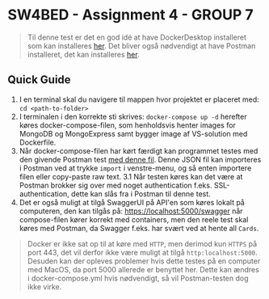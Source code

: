 # SW4BED - Assignment 4 - GROUP 7

> Til denne test er det en god idé at have DockerDesktop installeret som kan installeres [her](https://www.docker.com/products/docker-desktop/). Det bliver også nødvendigt at have Postman installeret, det kan installeres [her](https://www.postman.com/downloads/).
## Quick Guide

1. I en terminal skal du navigere til mappen hvor projektet er placeret med: `cd <path-to-folder>`
2. I terminalen i den korrekte sti skrives: `docker-compose up -d` herefter køres docker-compose-filen, som henholdsvis henter images for MongoDB og MongoExpress samt bygger image af VS-solution med Dockerfile.
3. Når docker-compose-filen har kørt færdigt kan programmet testes med den givende Postman test [med denne fil](https://github.com/bvda/sw4bed-01/blob/main/assignments/assignment4/SW4BED-01%20Handin%204.postman_collection.json). Denne JSON fil kan importeres i Postman ved at trykke `import` i venstre-menu, og så enten importere filen eller copy-paste raw text.
3.1 Når testen køres kan det være at Postman brokker sig over med noget authentication f.eks. SSL-authentication, dette kan slås fra i Postman til denne test.
4. Det er også muligt at tilgå SwaggerUI på API'en som køres lokalt på computeren, den kan tilgås på: [https://localhost:5000/swagger](https://localhost:5000/swagger) når compose-filen kører korrekt med containers, men den reele test skal køres med Postman, da Swagger f.eks. har svært ved at hente all `Cards`.


> Docker er ikke sat op til at køre med `HTTP`, men derimod kun `HTTPS` på port 443, det vil derfor ikke være muligt at tilgå `http:localhost:5000`. Desuden kan der opleves problemer hvis dette testes på en computer med MacOS, da port 5000 allerede er benyttet her. Dette kan ændres i docker-compose.yml hvis nødvendigt, så vil Postman-testen dog ikke virke. 

